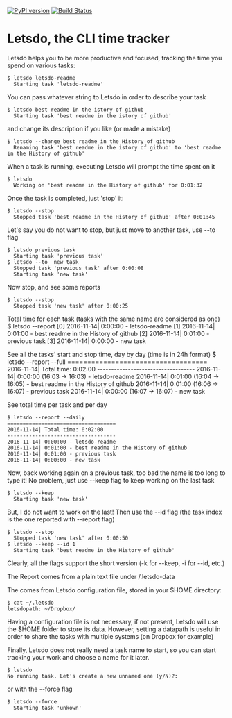 [![PyPI version](https://badge.fury.io/py/letsdo.svg)](https://badge.fury.io/py/letsdo)
[![Build Status](https://travis-ci.org/clobrano/letsdo.svg?branch=master)](https://travis-ci.org/clobrano/letsdo)
# Letsdo, the CLI time tracker

Letsdo helps you to be more productive and focused, tracking the time you spend on various tasks:

    $ letsdo letsdo-readme
      Starting task 'letsdo-readme'

You can pass whatever string to Letsdo in order to describe your task

    $ letsdo best readme in the istory of github
      Starting task 'best readme in the istory of github'

and change its description if you like (or made a mistake)

    $ letsdo --change best readme in the History of github
      Renaming task 'best readme in the istory of github' to 'best readme in the History of github'

When a task is running, executing Letsdo will prompt the time spent on it

    $ letsdo
      Working on 'best readme in the History of github' for 0:01:32

Once the task is completed, just 'stop' it:

    $ letsdo --stop
      Stopped task 'best readme in the History of github' after 0:01:45

Let's say you do not want to stop, but just move to another task, use --to flag

    $ letsdo previous task
      Starting task 'previous task'
    $ letsdo --to  new task
      Stopped task 'previous task' after 0:00:08
      Starting task 'new task'

Now stop, and see some reports

    $ letsdo --stop
      Stopped task 'new task' after 0:00:25

Total time for each task (tasks with the same name are considered as one)
    $ letsdo --report
      [0] 2016-11-14| 0:00:00 - letsdo-readme
      [1] 2016-11-14| 0:01:00 - best readme in the History of github
      [2] 2016-11-14| 0:01:00 - previous task
      [3] 2016-11-14| 0:00:00 - new task

See all the tasks' start and stop time, day by day (time is in 24h format)
    $ letsdo --report --full
    ===================================
    2016-11-14| Total time: 0:02:00
    -----------------------------------
    2016-11-14| 0:00:00 (16:03 -> 16:03) - letsdo-readme
    2016-11-14| 0:01:00 (16:04 -> 16:05) - best readme in the History of github
    2016-11-14| 0:01:00 (16:06 -> 16:07) - previous task
    2016-11-14| 0:00:00 (16:07 -> 16:07) - new task

See total time per task and per day

    $ letsdo --report --daily
    ===================================
    2016-11-14| Total time: 0:02:00
    -----------------------------------
    2016-11-14| 0:00:00 - letsdo-readme
    2016-11-14| 0:01:00 - best readme in the History of github
    2016-11-14| 0:01:00 - previous task
    2016-11-14| 0:00:00 - new task

Now, back working again on a previous task, too bad the name is too long to type it! No problem, just use --keep flag to
keep working on the last task

    $ letsdo --keep
      Starting task 'new task'

But, I do not want to work on the last! Then use the --id flag (the task index is the one reported with --report flag)

    $ letsdo --stop
      Stopped task 'new task' after 0:00:50
    $ letsdo --keep --id 1
      Starting task 'best readme in the History of github'

Clearly, all the flags support the short version (-k for --keep, -i for --id, etc.)

The Report comes from a plain text file under <letsdopath>/.letsdo-data

The <letsdopath> comes from Letsdo configuration file, stored in your $HOME directory:

    $ cat ~/.letsdo
    letsdopath: ~/Dropbox/

Having a configuration file is not necessary, if not present, Letsdo will use the $HOME folder to store its data.
However, setting a datapath is useful in order to share the tasks with multiple systems (on Dropbox for example)

Finally, Letsdo does not really need a task name to start, so you can start tracking your work and choose a name for it later.

    $ letsdo
    No running task. Let's create a new unnamed one (y/N)?:

or with the --force flag

    $ letsdo --force
      Starting task 'unkown'
